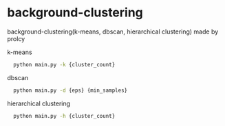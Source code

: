 # background-clustering
background-clustering(k-means, dbscan, hierarchical clustering) made by prolcy

k-means

```bash
  python main.py -k {cluster_count}
  ```

dbscan
```bash
  python main.py -d {eps} {min_samples}
  ```
hierarchical clustering
```bash
  python main.py -h {cluster_count}
  ```
